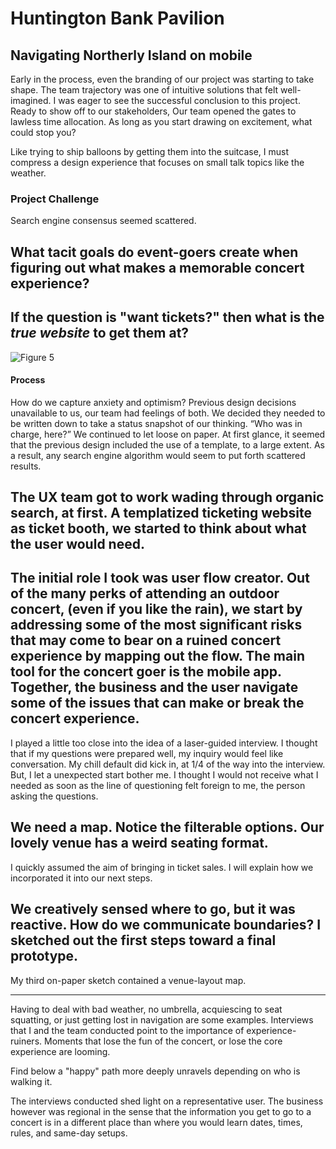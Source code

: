 # Huntington Bank Pavilion

## Navigating Northerly Island on mobile

Early in the process, even the branding of our project was starting to take shape.  The team trajectory was one of intuitive solutions that felt well-imagined. I was eager to see the successful conclusion to this project. Ready to show off to our stakeholders, Our team opened the gates to lawless time allocation. As long as you start drawing on excitement, what could stop you?    

Like trying to ship balloons by getting them into the suitcase, I must compress a design experience that focuses on small talk topics like the weather. 

### Project Challenge

Search engine consensus seemed scattered.

What tacit goals do event-goers create when figuring out what makes a memorable concert experience?
-- 
If the question is "want tickets?" then what is the _true website_ to get them at?
-- 
![Figure 5](https://cdn.jsdelivr.net/gh/renepacchaux/huntington-bank-pavilion@assets/Figure_5-Notify.svg)




#### Process

How do we capture anxiety and optimism? Previous design decisions unavailable to us, our team had feelings of both.  We decided they needed to be written down to take a status snapshot of our thinking. “Who was in charge, here?” We continued to let loose on paper.  At first glance, it seemed that the previous design included the use of a template, to a large extent.   As a result, any search engine algorithm would seem to put forth scattered results.  

The UX team got to work wading through organic search, at first.  A templatized ticketing website as ticket booth, we started to think about what the user would need.
---


The initial role I took was user flow creator. Out of the many perks of attending an outdoor concert, (even if you like the rain), we start by addressing some of the most significant risks that may come to bear on a ruined concert experience by mapping out the flow. The main tool for the concert goer is the mobile app.  Together, the business and the user navigate some of the issues that can make or break the concert experience.
--

I played a little too close into the idea of a laser-guided interview.  I thought that if my questions were prepared well, my inquiry would feel like conversation.  My chill default did kick in, at 1/4 of the way into the interview. But, I let a unexpected start bother me. I thought I would not receive what I needed as soon as the line of questioning felt foreign to me, the person asking the questions.


We need a map. ‍Notice the filterable options. Our lovely venue has a weird seating format.
-- 
I quickly assumed the aim of bringing in ticket sales. I will explain how we incorporated it into our next steps.

We creatively sensed where to go, but it was reactive. How do we communicate boundaries? I sketched out the first steps toward a final prototype.
--



My third on-paper sketch contained a venue-layout map.

---

Having to deal with bad weather, no umbrella, acquiescing to seat squatting, or just getting lost in navigation are some examples. Interviews that I and the team conducted point to the importance of experience-ruiners. Moments that lose the fun of the concert, or lose the core experience are looming.  

Find below a "happy" path more deeply unravels depending on who is walking it.

The interviews conducted shed light on a representative user. The business however was regional in the sense that the information you get to go to a concert is in a different place than where you would learn dates, times, rules, and same-day setups.
